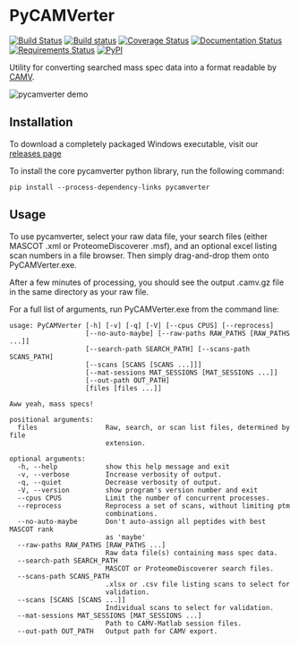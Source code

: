 # PyCAMVerter

[![Build Status](https://img.shields.io/travis/white-lab/pycamverter.svg)](https://travis-ci.org/white-lab/pycamverter)
[![Build status](https://ci.appveyor.com/api/projects/status/0uew150mwdh2qesx?svg=true)](https://ci.appveyor.com/project/naderm/pycamverter)
[![Coverage Status](https://img.shields.io/coveralls/white-lab/pycamverter.svg)](https://coveralls.io/r/white-lab/pycamverter?branch=master)
[![Documentation Status](https://readthedocs.org/projects/pycamverter/badge/?version=latest)](https://readthedocs.org/projects/pycamverter/?badge=latest)
[![Requirements Status](https://requires.io/github/white-lab/pycamverter/requirements.svg?branch=master)](https://requires.io/github/white-lab/pycamverter/requirements/?branch=master)
[![PyPI](https://img.shields.io/pypi/v/pycamverter.svg)](https://pypi.python.org/pypi/pycamverter)


Utility for converting searched mass spec data into a format readable by [CAMV](https://github.com/white-lab/pycamverter/blob/master/README.md).

![pycamverter demo](https://zippy.gfycat.com/CleverGrotesqueErmine.gif)

## Installation

To download a completely packaged Windows executable, visit our [releases page](https://github.com/white-lab/pycamverter/releases)

To install the core pycamverter python library, run the following command:

```
pip install --process-dependency-links pycamverter
```

## Usage

To use pycamverter, select your raw data file, your search files (either MASCOT .xml or ProteomeDiscoverer .msf), and an optional excel listing scan numbers in a file browser. Then simply drag-and-drop them onto PyCAMVerter.exe.

After a few minutes of processing, you should see the output .camv.gz file in the same directory as your raw file.

For a full list of arguments, run PyCAMVerter.exe from the command line:

```
usage: PyCAMVerter [-h] [-v] [-q] [-V] [--cpus CPUS] [--reprocess]
                   [--no-auto-maybe] [--raw-paths RAW_PATHS [RAW_PATHS ...]]
                   [--search-path SEARCH_PATH] [--scans-path SCANS_PATH]
                   [--scans [SCANS [SCANS ...]]]
                   [--mat-sessions MAT_SESSIONS [MAT_SESSIONS ...]]
                   [--out-path OUT_PATH]
                   [files [files ...]]

Aww yeah, mass specs!

positional arguments:
  files                 Raw, search, or scan list files, determined by file
                        extension.

optional arguments:
  -h, --help            show this help message and exit
  -v, --verbose         Increase verbosity of output.
  -q, --quiet           Decrease verbosity of output.
  -V, --version         show program's version number and exit
  --cpus CPUS           Limit the number of concurrent processes.
  --reprocess           Reprocess a set of scans, without limiting ptm
                        combinations.
  --no-auto-maybe       Don't auto-assign all peptides with best MASCOT rank
                        as 'maybe'
  --raw-paths RAW_PATHS [RAW_PATHS ...]
                        Raw data file(s) containing mass spec data.
  --search-path SEARCH_PATH
                        MASCOT or ProteomeDiscoverer search files.
  --scans-path SCANS_PATH
                        .xlsx or .csv file listing scans to select for
                        validation.
  --scans [SCANS [SCANS ...]]
                        Individual scans to select for validation.
  --mat-sessions MAT_SESSIONS [MAT_SESSIONS ...]
                        Path to CAMV-Matlab session files.
  --out-path OUT_PATH   Output path for CAMV export.
```
